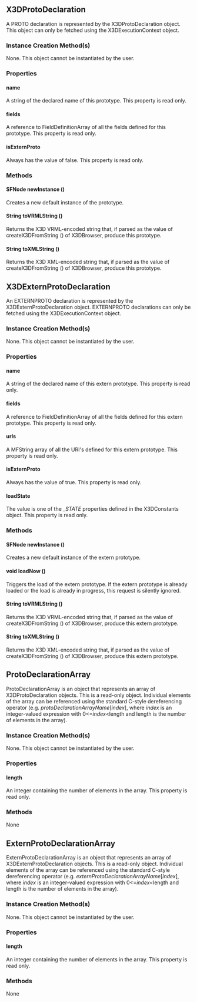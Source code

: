 ## X3DProtoDeclaration

A PROTO declaration is represented by the X3DProtoDeclaration object. This object can only be fetched using the X3DExecutionContext object.

### Instance Creation Method\(s\)

None. This object cannot be instantiated by the user.

### Properties

#### **name**

A string of the declared name of this prototype. This property is read only.

#### **fields**

A reference to FieldDefinitionArray of all the fields defined for this prototype. This property is read only.

#### **isExternProto**

Always has the value of false. This property is read only.

### Methods

#### SFNode **newInstance** ()

Creates a new default instance of the prototype.

#### String **toVRMLString** ()

Returns the X3D VRML-encoded string that, if parsed as the value of createX3DFromString () of X3DBrowser, produce this prototype.

#### String **toXMLString** ()

Returns the X3D XML-encoded string that, if parsed as the value of createX3DFromString () of X3DBrowser, produce this prototype.

## X3DExternProtoDeclaration

An EXTERNPROTO declaration is represented by the X3DExternProtoDeclaration object. EXTERNPROTO declarations can only be fetched using the X3DExecutionContext object.

### Instance Creation Method\(s\)

None. This object cannot be instantiated by the user.

### Properties

#### **name**

A string of the declared name of this extern prototype. This property is read only.

#### **fields**

A reference to FieldDefinitionArray of all the fields defined for this extern prototype. This property is read only.

#### **urls**

A MFString array of all the URI's defined for this extern prototype. This property is read only.

#### **isExternProto**

Always has the value of true. This property is read only.

#### **loadState**

The value is one of the *\_STATE* properties defined in the X3DConstants object. This property is read only.

### Methods

#### SFNode **newInstance** ()

Creates a new default instance of the extern prototype.

#### void **loadNow** ()

Triggers the load of the extern prototype. If the extern prototype is already loaded or the load is already in progress, this request is silently ignored.

#### String **toVRMLString** ()

Returns the X3D VRML-encoded string that, if parsed as the value of createX3DFromString () of X3DBrowser, produce this extern prototype.

#### String **toXMLString** ()

Returns the X3D XML-encoded string that, if parsed as the value of createX3DFromString () of X3DBrowser, produce this extern prototype.

## ProtoDeclarationArray

ProtoDeclarationArray is an object that represents an array of X3DProtoDeclaration objects. This is a read-only object. Individual elements of the array can be referenced using the standard C-style dereferencing operator (e.g. *protoDeclarationArrayName*\[*index*\], where *index* is an integer-valued expression with 0&lt;=*index*&lt;length and length is the number of elements in the array).

### Instance Creation Method\(s\)

None. This object cannot be instantiated by the user.

### Properties

#### **length**

An integer containing the number of elements in the array. This property is read only.

### Methods

None

## ExternProtoDeclarationArray

ExternProtoDeclarationArray is an object that represents an array of X3DExternProtoDeclaration objects. This is a read-only object. Individual elements of the array can be referenced using the standard C-style dereferencing operator (e.g. *externProtoDeclarationArrayName*\[*index*\], where *index* is an integer-valued expression with 0&lt;=*index*&lt;length and length is the number of elements in the array).

### Instance Creation Method\(s\)

None. This object cannot be instantiated by the user.

### Properties

#### **length**

An integer containing the number of elements in the array. This property is read only.

### Methods

None
